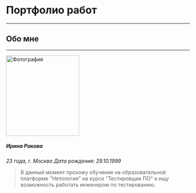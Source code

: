 # Портфолио работ 
---------------

## Обо мне
---------------
<image src="/images/picture1.jpg" alt="Фотография" width="200" height="220">

##### Ирина Ракова 
*23 года, г. Москва*
*Дата рождения: 29.10.1999*

 > В данный момент прохожу обучение на образовательной платформе "Нетология" на курсе "Тестировщик ПО" и ищу возможность работать инженером по тестированию.

